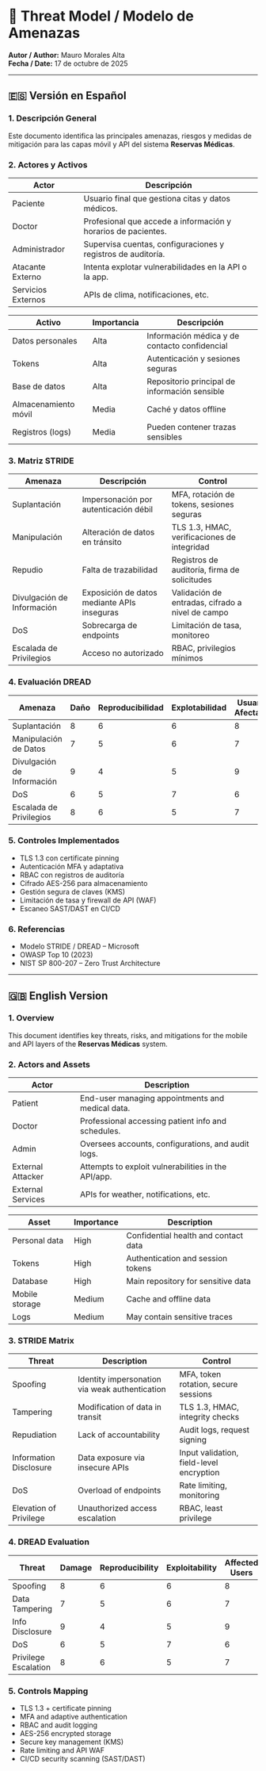 # 🔐 Threat Model / Modelo de Amenazas

**Autor / Author:** Mauro Morales Alta  
**Fecha / Date:** 17 de octubre de 2025

---

## 🇪🇸 Versión en Español

### 1. Descripción General

Este documento identifica las principales amenazas, riesgos y medidas de mitigación para las capas móvil y API del sistema **Reservas Médicas**.

### 2. Actores y Activos

| Actor              | Descripción                                                   |
| ------------------ | ------------------------------------------------------------- |
| Paciente           | Usuario final que gestiona citas y datos médicos.             |
| Doctor             | Profesional que accede a información y horarios de pacientes. |
| Administrador      | Supervisa cuentas, configuraciones y registros de auditoría.  |
| Atacante Externo   | Intenta explotar vulnerabilidades en la API o la app.         |
| Servicios Externos | APIs de clima, notificaciones, etc.                           |

| Activo               | Importancia | Descripción                                   |
| -------------------- | ----------- | --------------------------------------------- |
| Datos personales     | Alta        | Información médica y de contacto confidencial |
| Tokens               | Alta        | Autenticación y sesiones seguras              |
| Base de datos        | Alta        | Repositorio principal de información sensible |
| Almacenamiento móvil | Media       | Caché y datos offline                         |
| Registros (logs)     | Media       | Pueden contener trazas sensibles              |

### 3. Matriz STRIDE

| Amenaza                    | Descripción                                 | Control                                          |
| -------------------------- | ------------------------------------------- | ------------------------------------------------ |
| Suplantación               | Impersonación por autenticación débil       | MFA, rotación de tokens, sesiones seguras        |
| Manipulación               | Alteración de datos en tránsito             | TLS 1.3, HMAC, verificaciones de integridad      |
| Repudio                    | Falta de trazabilidad                       | Registros de auditoría, firma de solicitudes     |
| Divulgación de Información | Exposición de datos mediante APIs inseguras | Validación de entradas, cifrado a nivel de campo |
| DoS                        | Sobrecarga de endpoints                     | Limitación de tasa, monitoreo                    |
| Escalada de Privilegios    | Acceso no autorizado                        | RBAC, privilegios mínimos                        |

### 4. Evaluación DREAD

| Amenaza                    | Daño | Reproducibilidad | Explotabilidad | Usuarios Afectados | Descubribilidad | Puntuación |
| -------------------------- | ---- | ---------------- | -------------- | ------------------ | --------------- | ---------- |
| Suplantación               | 8    | 6                | 6              | 8                  | 5               | 6.6        |
| Manipulación de Datos      | 7    | 5                | 6              | 7                  | 5               | 6.0        |
| Divulgación de Información | 9    | 4                | 5              | 9                  | 4               | 6.2        |
| DoS                        | 6    | 5                | 7              | 6                  | 4               | 5.6        |
| Escalada de Privilegios    | 8    | 6                | 5              | 7                  | 5               | 6.2        |

### 5. Controles Implementados

- TLS 1.3 con certificate pinning
- Autenticación MFA y adaptativa
- RBAC con registros de auditoría
- Cifrado AES-256 para almacenamiento
- Gestión segura de claves (KMS)
- Limitación de tasa y firewall de API (WAF)
- Escaneo SAST/DAST en CI/CD

### 6. Referencias

- Modelo STRIDE / DREAD – Microsoft
- OWASP Top 10 (2023)
- NIST SP 800-207 – Zero Trust Architecture

---

## 🇬🇧 English Version

### 1. Overview

This document identifies key threats, risks, and mitigations for the mobile and API layers of the **Reservas Médicas** system.

### 2. Actors and Assets

| Actor             | Description                                         |
| ----------------- | --------------------------------------------------- |
| Patient           | End-user managing appointments and medical data.    |
| Doctor            | Professional accessing patient info and schedules.  |
| Admin             | Oversees accounts, configurations, and audit logs.  |
| External Attacker | Attempts to exploit vulnerabilities in the API/app. |
| External Services | APIs for weather, notifications, etc.               |

| Asset          | Importance | Description                          |
| -------------- | ---------- | ------------------------------------ |
| Personal data  | High       | Confidential health and contact data |
| Tokens         | High       | Authentication and session tokens    |
| Database       | High       | Main repository for sensitive data   |
| Mobile storage | Medium     | Cache and offline data               |
| Logs           | Medium     | May contain sensitive traces         |

### 3. STRIDE Matrix

| Threat                 | Description                                    | Control                                  |
| ---------------------- | ---------------------------------------------- | ---------------------------------------- |
| Spoofing               | Identity impersonation via weak authentication | MFA, token rotation, secure sessions     |
| Tampering              | Modification of data in transit                | TLS 1.3, HMAC, integrity checks          |
| Repudiation            | Lack of accountability                         | Audit logs, request signing              |
| Information Disclosure | Data exposure via insecure APIs                | Input validation, field-level encryption |
| DoS                    | Overload of endpoints                          | Rate limiting, monitoring                |
| Elevation of Privilege | Unauthorized access escalation                 | RBAC, least privilege                    |

### 4. DREAD Evaluation

| Threat               | Damage | Reproducibility | Exploitability | Affected Users | Discoverability | Score |
| -------------------- | ------ | --------------- | -------------- | -------------- | --------------- | ----- |
| Spoofing             | 8      | 6               | 6              | 8              | 5               | 6.6   |
| Data Tampering       | 7      | 5               | 6              | 7              | 5               | 6.0   |
| Info Disclosure      | 9      | 4               | 5              | 9              | 4               | 6.2   |
| DoS                  | 6      | 5               | 7              | 6              | 4               | 5.6   |
| Privilege Escalation | 8      | 6               | 5              | 7              | 5               | 6.2   |

### 5. Controls Mapping

- TLS 1.3 + certificate pinning
- MFA and adaptive authentication
- RBAC and audit logging
- AES-256 encrypted storage
- Secure key management (KMS)
- Rate limiting and API WAF
- CI/CD security scanning (SAST/DAST)

